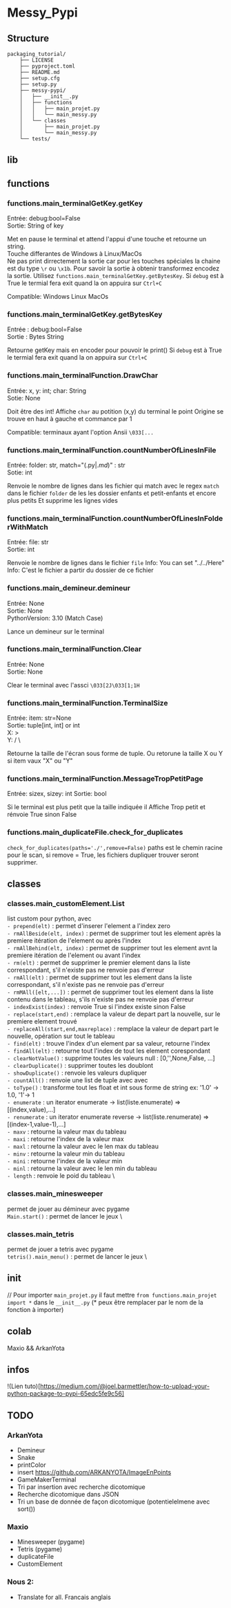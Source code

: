 # Messy_Pypi

## Structure
```
packaging_tutorial/
	├── LICENSE
	├── pyproject.toml
	├── README.md
	├── setup.cfg
	├── setup.py
	├── messy-pypi/
	│   ├── __init__.py
	│	├── functions
	│	│	├── main_projet.py
	│	│	└── main_messy.py
	│	└── classes
	│		├── main_projet.py
	│		└── main_messy.py
	└── tests/
```

## lib

## functions

### functions.main_terminalGetKey.**getKey**

Entrée: debug:bool=False \
Sortie: String of key

Met en pause le terminal et attend l'appui d'une touche et retourne un string. \
Touche differantes de Windows à Linux/MacOs \
Ne pas print dirrectement la sortie car pour les touches spéciales la chaine est du type `\r` ou `\x1b`. Pour savoir la sortie à obtenir transformez encodez la sortie. Utilisez `functions.main_terminalGetKey.getBytesKey`.
Si `debug` est à True le termial fera exit quand la on appuira sur `Ctrl+C` 

Compatible: Windows Linux MacOs

### functions.main_terminalGetKey.**getBytesKey**

Entrée : debug:bool=False \
Sortie : Bytes String 

Retourne getKey mais en encoder pour pouvoir le print()
Si `debug` est à True le termial fera exit quand la on appuira sur `Ctrl+C` 

### functions.main_terminalFunction.**DrawChar**
Entrée: x, y: int; char: String \
Sotie: None

Doit être des int!
Affiche `char` au potition (x,y) du terminal
le point Origine se trouve en haut à gauche et commance par 1 

Compatible: terminaux ayant l'option Ansii `\033[...`

### functions.main_terminalFunction.**countNumberOfLinesInFile**
Entrée: folder: str, match="(.py$|.md$)" : str \
Sotie: int

Renvoie le nombre de lignes dans les fichier qui match avec le regex `match` dans le fichier `folder` de les les dossier enfants et petit-enfants et encore plus petits
Et supprime les lignes vides

### functions.main_terminalFunction.**countNumberOfLinesInFolderWithMatch**
Entrée: file: str \
Sortie: int

Renvoie le nombre de lignes dans le fichier `file`
Info: You can set "../../Here"
Info: C'est le fichier a partir du dossier de ce fichier


### functions.main_demineur.**demineur**
Entrée: None \
Sortie: None \
PythonVersion: 3.10 (Match Case) 

Lance un demineur sur le terminal

### functions.main_terminalFunction.**Clear**
Entrée: None \
Sortie: None 

Clear le terminal avec l'assci `\033[2J\033[1;1H`



### functions.main_terminalFunction.**TerminalSize**
Entrée: item: str=None \
Sortie: tuple[int, int] or int \
X: > \
Y: \/ \

Retourne la taille de l'écran sous forme de tuple.
Ou retorune la taille X ou Y si item vaux "X" ou "Y"

### functions.main_terminalFunction.**MessageTropPetitPage**
Entrée: sizex, sizey: int
Sortie: bool

Si le terminal est plus petit que la taille indiquée il Affiche Trop petit et rénvoie True sinon False

### functions.main_duplicateFile.**check_for_duplicates**
`check_for_duplicates(paths='./',remove=False)`
paths est le chemin racine pour le scan, si remove = True, les fichiers dupliquer trouver seront supprimer.

## classes

### classes.main_customElement.List
list custom pour python, avec \
	`- prepend(elt)` : permet d'inserer l'element a l'index zero \
	`- rmAllBeside(elt, index)` : permet de supprimer tout les element après la premiere itération de l'element ou après l'index \
	`- rmAllBehind(elt, index)` : permet de supprimer tout les element avnt la premiere itération de l'element ou avant l'index \
	`- rm(elt)` : permet de supprimer le premier element dans la liste correspondant, s'il n'existe pas ne renvoie pas d'erreur \
	`- rmAll(elt)` : permet de supprimer tout les element dans la liste correspondant, s'il n'existe pas ne renvoie pas d'erreur \
	`- rmMAll([elt,...])` : permet de supprimer tout les element dans la liste contenu dans le tableau, s'ils n'existe pas ne renvoie pas d'erreur \
	`- indexExist(index)` : renvoie True si l'index existe sinon False \
	`- replace(start,end)` : remplace la valeur de depart part la nouvelle, sur le premiere element trouvé \
	`- replaceAll(start,end,maxreplace)` : remplace la valeur de depart part le nouvelle, opération sur tout le tableau \
	`- find(elt)` : trouve l'index d'un element par sa valeur, retourne l'index \
	`- findAll(elt)` : retourne tout l'index de tout les element corespondant \
	`- clearNotValue()` : supprime toutes les valeurs null : [0,'',None,False, ...] \
	`- clearDuplicate()` : supprimer toutes les doublont \
	`- showDuplicate()` : renvoie les valeurs dupliquer \
	`- countAll()` : renvoie une list de tuple avec avec  \
	`- toType()` : transforme tout les float et int sous forme de string ex: '1.0' -> 1.0, '1'-> 1  \
	`- enumerate` : un iterator enumerate -> list(liste.enumerate) => [(index,value),...] \
	`- renumerate` : un iterator enumerate reverse -> list(liste.renumerate) => [(index-1,value-1),...] \
	`- maxv` : retourne la valeur max du tableau \
	`- maxi` : retourne l'index de la valeur max \
	`- maxl` : retourne la valeur avec le len max du tableau \
	`- minv` : retourne la valeur min du tableau \
	`- mini` : retourne l'index de la valeur min \
	`- minl` : retourne la valeur avec le len min du tableau \
	`- length` : renvoie le poid du tableau \


### classes.main_minesweeper
permet de jouer au démineur avec pygame \
	`Main.start()` : permet de lancer le jeux \

### classes.main_tetris
permet de jouer a tetris avec pygame \
	`tetris().main_menu()` : permet de lancer le jeux \

## init
// Pour importer `main_projet.py` il faut mettre `from functions.main_projet import *` dans le `__init__.py` (* peux être remplacer par le nom de la fonction à importer) 

## colab
Maxio && ArkanYota

## infos
!(Lien tuto)[https://medium.com/@joel.barmettler/how-to-upload-your-python-package-to-pypi-65edc5fe9c56]

## TODO

### ArkanYota
- Demineur
- Snake
- printColor
- insert https://github.com/ARKANYOTA/ImageEnPoints
- GameMakerTerminal
- Tri par insertion avec recherche dicotomique
- Recherche dicotomique dans JSON
- Tri un base de donnée de façon dicotomique (potentielelmene avec sort()) 

### Maxio
- Minesweeper (pygame)
- Tetris (pygame)
- duplicateFile	
- CustomElement

### Nous 2:
- Translate for all. Francais anglais
